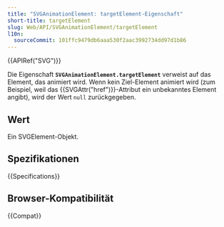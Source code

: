 ```yaml
---
title: "SVGAnimationElement: targetElement-Eigenschaft"
short-title: targetElement
slug: Web/API/SVGAnimationElement/targetElement
l10n:
  sourceCommit: 101ffc9479db6aaa530f2aac3992734dd97d1b86
---
```


{{APIRef("SVG")}}

Die Eigenschaft **`SVGAnimationElement.targetElement`** verweist auf das Element, das animiert wird. Wenn kein Ziel-Element animiert wird (zum Beispiel, weil das {{SVGAttr("href")}}-Attribut ein unbekanntes Element angibt), wird der Wert `null` zurückgegeben.

## Wert

Ein SVGElement-Objekt.

## Spezifikationen

{{Specifications}}

## Browser-Kompatibilität

{{Compat}}
